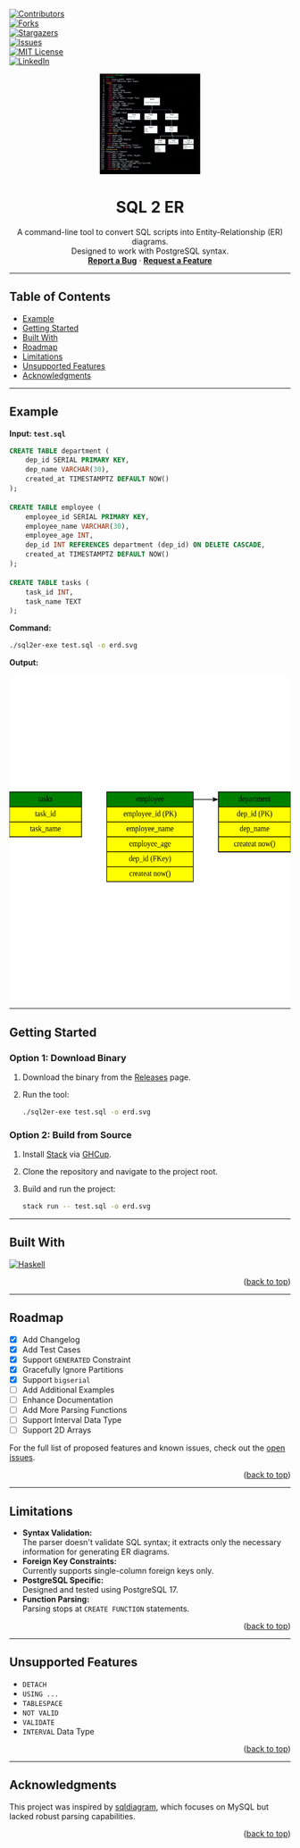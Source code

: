 [![Contributors][contributors-shield]][contributors-url]  
[![Forks][forks-shield]][forks-url]  
[![Stargazers][stars-shield]][stars-url]  
[![Issues][issues-shield]][issues-url]  
[![MIT License][license-shield]][license-url]  
[![LinkedIn][linkedin-shield]][linkedin-url]  

<!-- PROJECT LOGO -->
<div align="center" id="readme-top">
  <a href="https://github.com/tusharad/sql2er">
    <img src="example/logo.jpeg" alt="Logo" width="180" height="180">
  </a>

  <h1 align="center">SQL 2 ER</h1>

  <p align="center">
    A command-line tool to convert SQL scripts into Entity-Relationship (ER) diagrams.
    <br>
    Designed to work with PostgreSQL syntax.
    <br>
    <a href="https://github.com/tusharad/sql2er/issues/new?labels=bug&template=bug-report---.md"><strong>Report a Bug</strong></a>
    ·
    <a href="https://github.com/tusharad/sql2er/issues/new?labels=enhancement&template=feature-request---.md"><strong>Request a Feature</strong></a>
  </p>
</div>

---

## Table of Contents

- [Example](#example)  
- [Getting Started](#getting-started)  
- [Built With](#built-with)  
- [Roadmap](#roadmap)  
- [Limitations](#limitations)  
- [Unsupported Features](#unsupported-features)  
- [Acknowledgments](#acknowledgments)

---

## Example

**Input: `test.sql`**

```sql
CREATE TABLE department (
    dep_id SERIAL PRIMARY KEY, 
    dep_name VARCHAR(30), 
    created_at TIMESTAMPTZ DEFAULT NOW()
);

CREATE TABLE employee (
    employee_id SERIAL PRIMARY KEY, 
    employee_name VARCHAR(30), 
    employee_age INT, 
    dep_id INT REFERENCES department (dep_id) ON DELETE CASCADE, 
    created_at TIMESTAMPTZ DEFAULT NOW()
);

CREATE TABLE tasks (
    task_id INT, 
    task_name TEXT
);
```

**Command:**

```bash
./sql2er-exe test.sql -o erd.svg
```

**Output:**

<img src="example/erd.svg" alt="ER Diagram" width="100%" height="580">

---

## Getting Started

### Option 1: Download Binary

1. Download the binary from the [Releases](https://github.com/tusharad/sql2er/releases) page.
2. Run the tool:

    ```bash
    ./sql2er-exe test.sql -o erd.svg
    ```

### Option 2: Build from Source

1. Install [Stack](https://docs.haskellstack.org/en/stable/) via [GHCup](https://www.haskell.org/ghcup/).
2. Clone the repository and navigate to the project root.
3. Build and run the project:

    ```bash
    stack run -- test.sql -o erd.svg
    ```

---

## Built With

[![Haskell][Haskell]][Haskell-url]

<p align="right">(<a href="#readme-top">back to top</a>)</p>

---

## Roadmap

- [x] Add Changelog  
- [x] Add Test Cases  
- [x] Support `GENERATED` Constraint  
- [x] Gracefully Ignore Partitions  
- [x] Support `bigserial`  
- [ ] Add Additional Examples  
- [ ] Enhance Documentation  
- [ ] Add More Parsing Functions  
- [ ] Support Interval Data Type  
- [ ] Support 2D Arrays  

For the full list of proposed features and known issues, check out the [open issues](https://github.com/tusharad/sql2er/issues).

<p align="right">(<a href="#readme-top">back to top</a>)</p>

---

## Limitations

- **Syntax Validation:**  
  The parser doesn't validate SQL syntax; it extracts only the necessary information for generating ER diagrams.  
- **Foreign Key Constraints:**  
  Currently supports single-column foreign keys only.  
- **PostgreSQL Specific:**  
  Designed and tested using PostgreSQL 17.  
- **Function Parsing:**  
  Parsing stops at `CREATE FUNCTION` statements.

<p align="right">(<a href="#readme-top">back to top</a>)</p>

---

## Unsupported Features

- `DETACH`  
- `USING ...`  
- `TABLESPACE`  
- `NOT VALID`  
- `VALIDATE`  
- `INTERVAL` Data Type  

<p align="right">(<a href="#readme-top">back to top</a>)</p>

---

## Acknowledgments

This project was inspired by [sqldiagram](https://github.com/RadhiFadlillah/sqldiagram), which focuses on MySQL but lacked robust parsing capabilities.

<p align="right">(<a href="#readme-top">back to top</a>)</p>

<!-- MARKDOWN LINKS & IMAGES -->
[contributors-shield]: https://img.shields.io/github/contributors/tusharad/sql2er.svg?style=for-the-badge
[contributors-url]: https://github.com/tusharad/sql2er/graphs/contributors
[forks-shield]: https://img.shields.io/github/forks/tusharad/sql2er.svg?style=for-the-badge
[forks-url]: https://github.com/tusharad/sql2er/network/members
[stars-shield]: https://img.shields.io/github/stars/tusharad/sql2er.svg?style=for-the-badge
[stars-url]: https://github.com/tusharad/sql2er/stargazers
[issues-shield]: https://img.shields.io/github/issues/tusharad/sql2er.svg?style=for-the-badge
[issues-url]: https://github.com/tusharad/sql2er/issues
[license-shield]: https://img.shields.io/github/license/tusharad/sql2er.svg?style=for-the-badge
[license-url]: https://github.com/tusharad/sql2er/blob/main/LICENSE.txt
[linkedin-shield]: https://img.shields.io/badge/-LinkedIn-black.svg?style=for-the-badge&logo=linkedin&colorB=555
[linkedin-url]: https://linkedin.com/in/tushar-adhatrao
[Haskell]: https://img.shields.io/badge/Haskell-5e5086?style=for-the-badge&logo=haskell&logoColor=white
[Haskell-url]: https://www.haskell.org/
